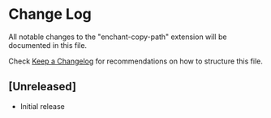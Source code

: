# Change Log

All notable changes to the "enchant-copy-path" extension will be documented in this file.

Check [Keep a Changelog](http://keepachangelog.com/) for recommendations on how to structure this file.

## [Unreleased]

- Initial release